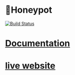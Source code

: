 🍯Honeypot
==================
[![Build Status](https://travis-ci.org/cpe305/fall2016-project-JuicyPasta.svg?branch=master)](https://travis-ci.org/cpe305/fall2016-project-JuicyPasta)

# [Documentation](https://cpe305.github.io/fall2016-project-JuicyPasta/)
# [live website](http://honeypot.jacksondarrow.com:8888/honeypot-1.0/)

